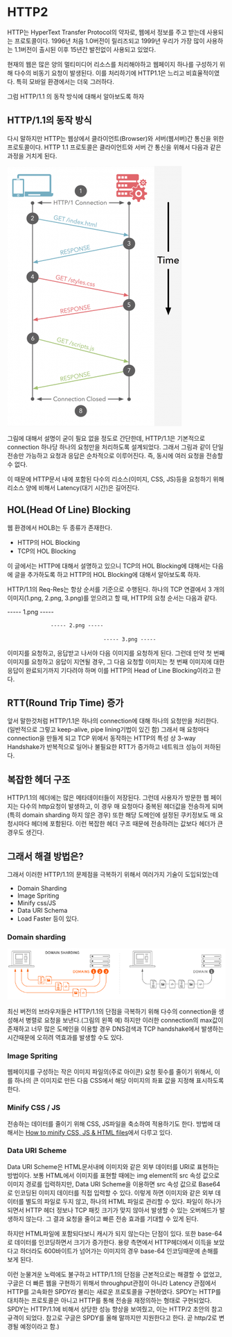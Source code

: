 # HTTP2

HTTP는 HyperText Transfer Protocol의 약자로, 웹에서 정보를 주고 받는데 사용되는 프로토콜이다. 1996년 처음 1.0버전이 릴리즈되고 1999년 우리가 가장 많이 사용하는 1.1버전이 출시된 이후 15년간 발전없이 사용되고 있었다.

현재의 웹은 많은 양의 멀티미디어 리소스를 처리해야하고 웹페이지 하나를 구성하기 위해 다수의 비동기 요청이 발생된다. 이를 처리하기에 HTTP1.1은 느리고 비효율적이였다. 특히 모바일 환경에서는 더욱 그러하다.

그럼 HTTP/1.1 의 동작 방식에 대해서 알아보도록 하자

## HTTP/1.1의 동작 방식

다시 말하지만 HTTP는 웹상에서 클라이언트(Browser)와 서버(웹서버)간 통신을 위한 프로토콜이다. HTTP 1.1 프로토콜은 클라이언트와 서버 간 통신을 위해서 다음과 같은 과정을 거치게 된다.

![http1.1](/image/http1-1.png)

그림에 대해서 설명이 굳이 필요 없을 정도로 간단한데, HTTP/1.1은 기본적으로 connection 하나당 하나의 요청만을 처리하도록 설계되었다. 그래서 그림과 같이 단일 전송만 가능하고 요청과 응답은 순차적으로 이루어진다. 즉, 동시에 여러 요청을 전송할 수 없다. 

이 때문에 HTTP문서 내에 포함된 다수의 리소스(이미지, CSS, JS)등을 요청하기 위해 리소스 양에 비해서 Latency(대기 시간)은 길어진다.

## HOL(Head Of Line) Blocking

웹 환경에서 HOLB는 두 종류가 존재한다.

* HTTP의 HOL Blocking
* TCP의 HOL Blocking

이 글에서는 HTTP에 대해서 설명하고 있으니 TCP의 HOL Blocking에 대해서는 다음에 글을 추가하도록 하고 HTTP의 HOL Blocking에 대해서 알아보도록 하자.

HTTP/1.1의 Req-Res는 항상 순서를 기준으로 수행된다. 하나의 TCP 연결에서 3 개의 이미지(1.png, 2.png, 3.png)를 얻으려고 할 때, HTTP의 요청 순서는 다음과 같다.

 ----- 1.png -----
				
                  ----- 2.png -----

   					 			   ----- 3.png -----

이미지를 요청하고, 응답받고 나서야 다음 이미지를 요청하게 된다. 그런데 만약 첫 번째 이미지를 요청하고 응답이 지연될 경우, 그 다음 요청할 이미지는 첫 번째 이미지에 대한 응답이 완료되기까지 기다려야 하며 이를 HTTP의 Head of Line Blocking이라고 한다.

## RTT(Round Trip Time) 증가

앞서 말한것처럼 HTTP/1.1은 하나의 connection에 대해 하나의 요청만을 처리한다.(일반적으로 그렇고 keep-alive, pipe lining기법이 있긴 함) 그래서 매 요청마다 connection을 만들게 되고 TCP 위에서 동작하는 HTTP의 특성 상 3-way Handshake가 반복적으로 일어나 불필요한 RTT가 증가하고 네트워크 성능이 저하된다.

## 복잡한 헤더 구조

HTTP/1.1의 헤더에는 많은 메타데이터들이 저장된다. 그런데 사용자가 방문한 웹 페이지는 다수의 http요청이 발생하고, 이 경우 매 요청마다 중복된 헤더값을 전송하게 되며(특히 domain sharding 하지 않은 경우) 또한 해당 도메인에 설정된 쿠키정보도 매 요청시마다 헤더에 포함된다. 이런 복잡한 헤더 구조 때문에 전송하려는 값보다 헤더가 큰 경우도 생긴다.

## 그래서 해결 방법은?

그래서 이러한 HTTP/1.1의 문제점을 극복하기 위해서 여러가지 기술이 도입되었는데
* Domain Sharding
* Image Spriting
* Minify css/JS
* Data URI Schema
* Load Faster
등이 있다.

### Domain sharding

![http1.1](/image/domain-sharding.png)

최신 버전의 브라우저들은 HTTP/1.1의 단점을 극복하기 위해 다수의 connection을 생성해서 병렬로 요청을 보낸다.(그림의 왼쪽 예) 하지만 이러한 connection의 max값이 존재하고 너무 많은 도메인을 이용할 경우 DNS검색과 TCP handshake에서 발생하는 시간때문에 오히려 역효과를 발생할 수도 있다.

### Image Spriting

웹페이지를 구성하는 작은 이미지 파일의(주로 아이콘) 요청 횟수를 줄이기 위해서, 이를 하나의 큰 이미지로 만든 다음 CSS에서 해당 이미지의 좌표 값을 지정해 표시하도록 한다.

### Minify CSS / JS

전송하는 데이터를 줄이기 위해 CSS, JS파일을 축소하여 적용하기도 한다. 방법에 대해서는 [How to minify CSS, JS & HTML files](http://technumero.com/internet/minify-javascript-and-css/3007)에서 다루고 있다.

### Data URI Scheme

Data URI Scheme은 HTML문서내에 이미지와 같은 외부 데이터를 URI로 표현하는 방법이다. 보통 HTML에서 이미지를 표현할 때에는 img element의 src 속성 값으로 이미지 경로를 입력하지만, Data URI Scheme을 이용하면 src 속성 값으로 Base64로 인코딩된 이미지 데이터를 직접 입력할 수 있다. 이렇게 하면 이미지와 같은 외부 데이터를 별도의 파일로 두지 않고, 하나의 HTML 파일로 관리할 수 있다. 파일이 하나가 되면서 HTTP 헤더 정보나 TCP 패킷 크기가 맞지 않아서 발생할 수 있는 오버헤드가 발생하지 않는다. 그 결과 요청을 줄이고 빠른 전송 효과를 기대할 수 있게 된다. 

하지만 HTML파일에 포함되다보니 캐시가 되지 않는다는 단점이 있다. 또한 base-64로 데이터를 인코딩하면서 크기가 증가한다. 용량 측면에서 HTTP헤더에서 이득을 보았다고 하더라도 600바이트가 넘어가는 이미지의 경우 base-64 인코딩때문에 손해를 보게 된다.


이런 눈물겨운 노력에도 불구하고 HTTP/1.1의 단점을 근본적으로는 해결할 수 없었고, 구글은 더 빠른 웹을 구현하기 위해서 throughput관점이 아니라 Latency 관점에서 HTTP를 고속화한 SPDY라 불리는 새로운 프로토콜을 구현하였다. SPDY는 HTTP를 대치하는 프로토콜은 아니고 HTTP를 통해 전송을 재정의하는 형태로 구현되었다. SPDY는 HTTP/1.1에 비해서 상당한 성능 향상을 보여줬고, 이는 HTTP/2 초안의 참고 규격이 되었다. 참고로 구글은 SPDY를 올해 말까지만 지원한다고 한다. 곧 http/2로 변경될 예정이라고 함.)


